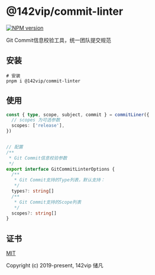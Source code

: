 # @142vip/commit-linter

[![NPM version](https://img.shields.io/npm/v/@142vip/commit-linter?labelColor=0b3d52&color=1da469&label=version)](https://www.npmjs.com/package/@142vip/commit-linter)

Git Commit信息校验工具，统一团队提交规范

## 安装

```shell
# 安装
pnpm i @142vip/commit-linter
```

## 使用


```ts
const { type, scope, subject, commit } = commitLiner({
  // scopes 为可选参数
  scopes: ['release'],
})


// 配置
/**
 * Git Commit信息校验参数
 */
export interface GitCommitLinterOptions {
  /**
   * Git Commit支持的Type列表，默认支持：
   */
  types?: string[]
  /**
   * Git Commit支持的Scope列表
   */
  scopes?: string[]
}
```

## 证书

[MIT](https://opensource.org/license/MIT)

Copyright (c) 2019-present, 142vip 储凡
